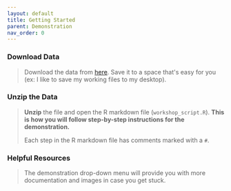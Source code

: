 ```yaml
---
layout: default
title: Getting Started
parent: Demonstration
nav_order: 0
---
```


### **Download Data**
> Download the data from [here](https://github.com/mefrazi2/mapping-with-r/blob/91e905f1a45cc7c6d62777e148037047c89bec14/data/mapping_w_r_data.zip). Save it to a space that's easy for you (ex: I like to save my working files to my desktop). 

### **Unzip the Data**
> **Unzip** the file and open the R markdown file (`workshop_script.R`). **This is how you will follow step-by-step instructions for the demonstration.**
> 
> Each step in the R markdown file has comments marked with a `#`.

### **Helpful Resources**
> The demonstration drop-down menu will provide you with more documentation and images in case you get stuck. 
